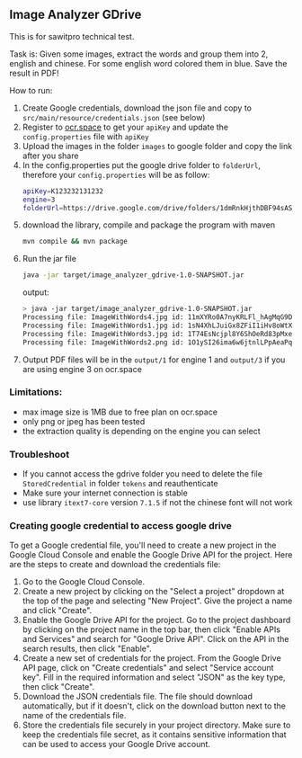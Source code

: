 ## Image Analyzer GDrive

This is for sawitpro technical test.

Task is: Given some images, extract the words and group them into 2, english and chinese. For some english word colored them in blue. Save the result in PDF!

How to run:
1. Create Google credentials, download the json file and copy to `src/main/resource/credentials.json` (see below)
2. Register to [ocr.space](https://ocr.space/OCRAPI) to get your `apiKey` and update the `config.properties` file with `apiKey`
3. Upload the images in the folder `images` to google folder and copy the link after you share
4. In the config.properties put the google drive folder to `folderUrl`, therefore your `config.properties` will be as follow:
    ```bash
    apiKey=K123232131232
    engine=3
    folderUrl=https://drive.google.com/drive/folders/1dmRnkHjthDBF94sAS5HGzkuVIwChNhKk
    ```
4. download the library, compile and package the program with maven
    ```bash
    mvn compile && mvn package
    ```
5. Run the jar file
   ```bash
   java -jar target/image_analyzer_gdrive-1.0-SNAPSHOT.jar
   ```
   output:
   ```bash
   > java -jar target/image_analyzer_gdrive-1.0-SNAPSHOT.jar
   Processing file: ImageWithWords4.jpg id: 11mXYRo0A7nyKRLFl_hAgMqG9DUs27bMX
   Processing file: ImageWithWords1.jpg id: 1sN4XhLJuiGx8ZFiI1iHv8oWtXQ91zFgn
   Processing file: ImageWithWords3.jpg id: 1T74EsNcjpl8Y6ShOeRd83pMxecVL6k_A
   Processing file: ImageWithWords2.png id: 1O1ySI26ima6w6jtnlLPpAeaPqhPzY_32
   ```
6. Output PDF files will be in the `output/1` for engine 1 and `output/3` if you are using engine 3 on ocr.space 

### Limitations:
<ul>
<li>max image size is 1MB due to free plan on ocr.space</li>
<li>only png or jpeg has been tested</li>
<li>the extraction quality is depending on the engine you can select</li>
</ul>

### Troubleshoot
- If you cannot access the gdrive folder you need to delete the file `StoredCredential` in folder `tokens` and reauthenticate
- Make sure your internet connection is stable
- use library `itext7-core` version `7.1.5` if not the chinese font will not work

### Creating google credential to access google drive
To get a Google credential file, you'll need to create a new project in the Google Cloud Console and enable the Google Drive API for the project. Here are the steps to create and download the credentials file:
<ol>
<li>Go to the Google Cloud Console.</li>
<li>Create a new project by clicking on the "Select a project" dropdown at the top of the page and selecting "New Project". Give the project a name and click "Create".</li>
<li>Enable the Google Drive API for the project. Go to the project dashboard by clicking on the project name in the top bar, then click "Enable APIs and Services" and search for "Google Drive API". Click on the API in the search results, then click "Enable".</li>
<li>Create a new set of credentials for the project. From the Google Drive API page, click on "Create credentials" and select "Service account key". Fill in the required information and select "JSON" as the key type, then click "Create".</li>
<li>Download the JSON credentials file. The file should download automatically, but if it doesn't, click on the download button next to the name of the credentials file.</li>
<li>Store the credentials file securely in your project directory. Make sure to keep the credentials file secret, as it contains sensitive information that can be used to access your Google Drive account.</li>
</ol>
